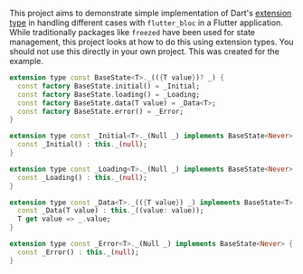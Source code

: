 This project aims to demonstrate simple implementation of Dart's [extension type](https://dart.dev/language/extension-types) in handling different cases with `flutter_bloc` in a Flutter application. While traditionally packages like `freezed` have been used for state management, this project looks at how to do this using extension types. You should not use this directly in your own project. This was created for the example.

```dart
extension type const BaseState<T>._(({T value})? _) {
  const factory BaseState.initial() = _Initial;
  const factory BaseState.loading() = _Loading;
  const factory BaseState.data(T value) = _Data<T>;
  const factory BaseState.error() = _Error;
}

extension type const _Initial<T>._(Null _) implements BaseState<Never> {
  const _Initial() : this._(null);
}

extension type const _Loading<T>._(Null _) implements BaseState<Never> {
  const _Loading() : this._(null);
}

extension type const _Data<T>._(({T value}) _) implements BaseState<T> {
  const _Data(T value) : this._((value: value));
  T get value => _.value;
}

extension type const _Error<T>._(Null _) implements BaseState<Never> {
  const _Error() : this._(null);
}
```